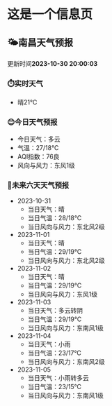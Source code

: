 # 这是一个信息页 
## 🌤️**南昌**天气预报
更新时间**2023-10-30 20:00:03**
### ⏱️实时天气
- 晴21℃
### 😊今日天气预报
- 今日天气：多云
- 气温：27/18℃
- AQI指数：76良
- 风向与风力：东风1级
### 🤩未来六天天气预报
- 2023-10-31
  - 当日天气：晴
  - 当日气温：28/18℃
  - 当日风向与风力：东北风2级
- 2023-11-01
  - 当日天气：晴
  - 当日气温：29/19℃
  - 当日风向与风力：东北风2级
- 2023-11-02
  - 当日天气：晴
  - 当日气温：29/19℃
  - 当日风向与风力：东风1级
- 2023-11-03
  - 当日天气：多云转阴
  - 当日气温：29/19℃
  - 当日风向与风力：东南风1级
- 2023-11-04
  - 当日天气：小雨
  - 当日气温：23/17℃
  - 当日风向与风力：东南风2级
- 2023-11-05
  - 当日天气：小雨转多云
  - 当日气温：23/15℃
  - 当日风向与风力：东南风1级

